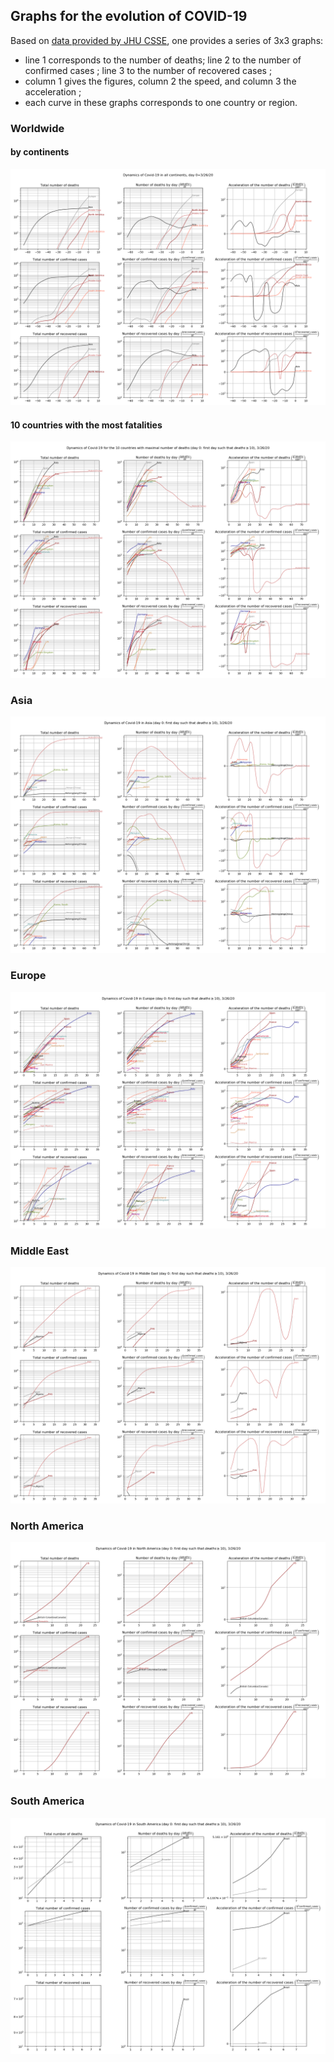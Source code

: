 
## Graphs for the evolution of COVID-19

Based on [data provided by JHU CSSE](https://github.com/CSSEGISandData/COVID-19), one provides a series of 3x3 graphs:

- line 1 corresponds to the number of deaths; line 2 to the number of confirmed cases ; line 3 to the number of recovered cases ;
- column 1 gives the figures, column 2 the speed, and column 3 the acceleration ;
- each curve in these graphs corresponds to one country or region.

### Worldwide

#### by continents

![](./World.png)

#### 10 countries with the most fatalities

![](./top10_sync.png)

### Asia

![](./Asia_sync.png)

### Europe

![](./Europe_sync.png)

### Middle East

![](./Middle_East_sync.png)

### North America

![](./North_America_sync.png)

### South America

![](./South_America_sync.png)





